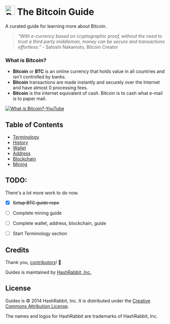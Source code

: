 <a href="https://github.com/shphrd/crypto-icons#bitcoin"><img width=30 src="https://github.com/shphrd/crypto-icons/raw/master/color-icons/png/@2x/Bitcoin@2x.png" alt="Bitcoin logo"></a> The Bitcoin Guide
=================

A curated guide for learning more about Bitcoin.

>*“With e-currency based on cryptographic proof, without the need to trust a third party middleman, money can be secure and transactions effortless.”* -
> Satoshi Nakamoto, Bitcoin Creator

### What is Bitcoin?
* __Bitcoin__ or __BTC__ is an online currency that holds value in all countries and isn't controlled by banks.
* __Bitcoin__ transactions are made instantly and securely over the Internet and have almost 0 processing fees.
* __Bitcoin__ is the internet equivalent of cash. Bitcoin is to cash what e-mail is to paper mail. 

[![What is Bitcoin?-YouTube](http://img.youtube.com/vi/Gc2en3nHxA4/0.jpg)](http://www.youtube.com/watch?v=Gc2en3nHxA4)


Table of Contents
-----------------
* [Terminology]()
* [History]()
* [Wallet](https://github.com/hashrabbit/bitcoin-guides/tree/master/wallet)
* [Address]()
* [Blockchain](https://github.com/hashrabbit/bitcoin-guides/tree/master/blockchain)
* [Mining](https://github.com/hashrabbit/bitcoin-guides/tree/master/mining)


TODO:
-----
There's a lot more work to do now.

- [x] ~~Setup BTC guide repo~~
- [ ] Complete mining guide
- [ ] Complete wallet, address, blockchain, guide
- [ ] Start Terminology section


Credits
-------
Thank you, [contributors](https://github.com/hashrabbit/bitcoin-guides/graphs/contributors)! :clap: 

Guides is maintained by [HashRabbit, Inc.](https://hashrabbit.co/)

License
-------
Guides is © 2014 HashRabbit, Inc. It is distributed under the [Creative Commons Attribution License](#).

The names and logos for HashRabbit are trademarks of HashRabbit, Inc.
